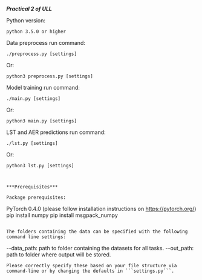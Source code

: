 ***Practical 2 of ULL***

Python version:
```
python 3.5.0 or higher
```

Data preprocess run command:
```
./preprocess.py [settings]
```
Or:
```
python3 preprocess.py [settings]
```

Model training run command:
```
./main.py [settings]
```
Or:
```
python3 main.py [settings]
```

LST and AER predictions run command:
```
./lst.py [settings]
```
Or:
```
python3 lst.py [settings]



***Prerequisites***

Package prerequisites:
```
PyTorch 0.4.0 (please follow installation instructions on https://pytorch.org/)
pip install numpy
pip install msgpack_numpy
```

The folders containing the data can be specified with the following command line settings:
```
--data_path: path to folder containing the datasets for all tasks.
--out_path: path to folder where output will be stored.
```
Please correctly specify these based on your file structure via command-line or by changing the defaults in ```settings.py```.
